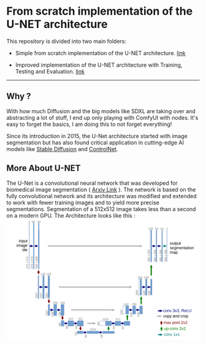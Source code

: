 # From scratch implementation of the U-NET architecture

This repository is divided into two main folders:

- Simple from scratch implementation of the U-NET architecture. [link](./Raw_Unet)
  
- Improved implementation of the U-NET architecture with Training, Testing and Evaluation. [link](./Improved_Unet_Training&Eval)

-------

## Why ?

With how much Diffusion and the big models like SDXL are taking over and abstracting a lot of stuff, I end up only playing with ComfyUI with nodes. It's easy to forget the basics, I am doing this to not forget everything!

Since its introduction in 2015, the U-Net architecture started with image segmentation but has also found critical application in cutting-edge AI models like [Stable Diffusion](https://arxiv.org/abs/2307.01952) and [ControlNet](https://arxiv.org/abs/2302.05543).

## More About U-NET

The U-Net is a convolutional neural network that was developed for biomedical image segmentation ( [Arxiv Link](https://arxiv.org/abs/1505.04597) ). The network is based on the fully convolutional network and its architecture was modified and extended to work with fewer training images and to yield more precise segmentations. Segmentation of a 512x512 image takes less than a second on a modern GPU. The Architecture looks like this :
<img src="./Other/Unet.png" alt="Unet-architecture" width="800">
